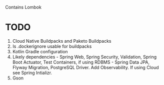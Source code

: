 Contains Lombok 

# TODO

1. Cloud Native Buildpacks and Paketo Buildpacks
2. Is .dockerignore usable for buildpacks
3. Kotlin Gradle configuration
4. Likely dependencies - Spring Web, Spring Security, Validation, Spring Boot Actuator, Test Containers, if using RDBMS - Spring Data JPA, Flyway Migration, PostgreSQL Driver. Add Observability. If using Cloud see Spring Intializr.
5. Gson
